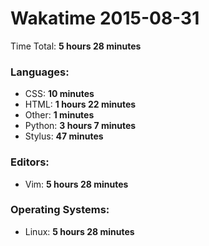 # Wakatime 2015-08-31

Time Total: **5 hours 28 minutes**

### Languages:
- CSS: **10 minutes** 
- HTML: **1 hours 22 minutes** 
- Other: **1 minutes** 
- Python: **3 hours 7 minutes** 
- Stylus: **47 minutes** 

### Editors:
- Vim: **5 hours 28 minutes** 

### Operating Systems:
- Linux: **5 hours 28 minutes** 

